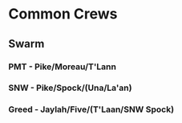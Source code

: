 # Common Crews

## Swarm

### PMT - Pike/Moreau/T'Lann

### SNW - Pike/Spock/(Una/La'an)

### Greed - Jaylah/Five/(T'Laan/SNW Spock)
